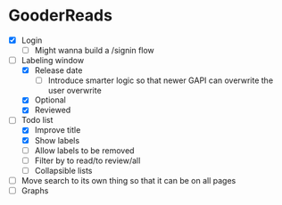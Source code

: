 # GooderReads
   - [x] Login 
       - [ ] Might wanna build a /signin flow
   - [ ] Labeling window
       - [x] Release date
            - [ ] Introduce smarter logic so that newer GAPI can overwrite the user overwrite
       - [x] Optional
       - [x] Reviewed
  - [ ] Todo list
       - [x] Improve title
       - [x] Show labels
       - [ ] Allow labels to be removed
       - [ ] Filter by to read/to review/all
       - [ ] Collapsible lists
   - [ ] Move search to its own thing so that it can be on all pages
   - [ ] Graphs
